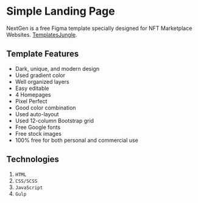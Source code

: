# Simple Landing Page

NextGen is a free Figma template specially designed for NFT Marketplace Websites. [TemplatesJungle](https://templatesjungle.com/).

## Template Features

- Dark, unique, and modern design
- Used gradient color
- Well organized layers
- Easy editable
- 4 Homepages
- Pixel Perfect
- Good color combination
- Used auto-layout
- Used 12-column Bootstrap grid
- Free Google fonts
- Free stock images
- 100% free for both personal and commercial use

## Technologies

1. ``HTML``
2. ``CSS/SCSS``
3. ``JavaScript``
4. ``Gulp``
